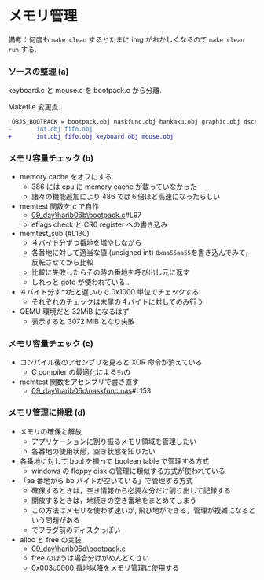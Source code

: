 # メモリ管理

備考：何度も `make clean` するとたまに img がおかしくなるので `make clean run` する.

### ソースの整理 (a)
keyboard.c と mouse.c を bootpack.c から分離.

Makefile 変更点.

```diff
 OBJS_BOOTPACK = bootpack.obj naskfunc.obj hankaku.obj graphic.obj dsctbl.obj \
-		int.obj fifo.obj
+		int.obj fifo.obj keyboard.obj mouse.obj
```

### メモリ容量チェック (b)

- memory cache をオフにする
  - 386 には cpu に memory cache が載っていなかった
  - 諸々の機能追加により 486 では６倍ほど高速になったらしい
- memtest 関数を c で自作
  - [09_day\harib06b\bootpack.c](09_day\harib06b\bootpack.c)#L97
  - eflags check と CR0 register への書き込み
- memtest_sub (#L130)
  - ４バイト分ずつ番地を増やしながら
  - 各番地に対して適当な値 (unsigned int) `0xaa55aa55`を書き込んでみて，反転させてから比較
  - 比較に失敗したらその時の番地を呼び出し元に返す
  - しれっと goto が使われている..
- ４バイト分ずつだと遅いので 0x1000 単位でチェックする
  - それぞれのチェックは末尾の４バイトに対してのみ行う
- QEMU 環境だと 32MiB になるはず
  - 表示すると 3072 MiB となり失敗

### メモリ容量チェック (c)

- コンパイル後のアセンブリを見ると XOR 命令が消えている
  - C compiler の最適化によるもの
- memtest 関数をアセンブリで書き直す
  - [09_day\harib06c\naskfunc.nas](09_day\harib06c\naskfunc.nas)#L153

### メモリ管理に挑戦 (d)

- メモリの確保と解放
  - アプリケーションに割り振るメモリ領域を管理したい
  - 各番地の使用状態，空き状態を知りたい
- 各番地に対して bool を振って boolean table で管理する方式
  - windows の floppy disk の管理に類似する方式が使われている
- 「aa 番地から bb バイトが空いている」で管理する方式
  - 確保するときは，空き情報から必要な分だけ削り出して記録する
  - 開放するときは，地続きの空き番地をまとめてしまう
  - この方法はメモリを使わず速いが, 飛び地ができる，管理が複雑になるという問題がある
  - でフラグ前のディスクっぽい
- alloc と free の実装
  - [09_day\harib06d\bootpack.c](09_day\harib06d\bootpack.c)
  - free のほうは場合分けがめんどくさい
  - 0x003c0000 番地以降をメモリ管理に使用する
